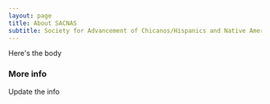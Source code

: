 ```yaml
---
layout: page
title: About SACNAS
subtitle: Society for Advancement of Chicanos/Hispanics and Native Americans in Science
---
```


Here's the body

### More info

Update the info
